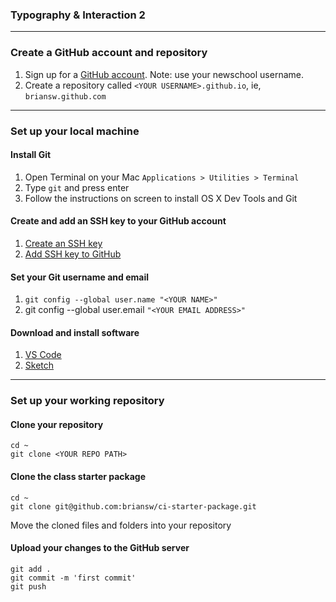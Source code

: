 ### Typography & Interaction 2

---

### Create a GitHub account and repository
1. Sign up for a [GitHub account](https://github.com). Note: use your newschool username.
2. Create a repository called `<YOUR USERNAME>.github.io`, ie, `briansw.github.com`

---

### Set up your local machine

#### Install Git
1. Open Terminal on your Mac `Applications > Utilities > Terminal`
2. Type `git` and press enter
3. Follow the instructions on screen to install OS X Dev Tools and Git

#### Create and add an SSH key to your GitHub account

1. [Create an SSH key](https://help.github.com/articles/generating-a-new-ssh-key-and-adding-it-to-the-ssh-agent/)
2. [Add SSH key to GitHub](https://help.github.com/articles/adding-a-new-ssh-key-to-your-github-account/)

#### Set your Git username and email
1. `git config --global user.name "<YOUR NAME>"`
2. git config --global user.email `"<YOUR EMAIL ADDRESS>"`

#### Download and install software
1. [VS Code](https://code.visualstudio.com/download)
2. [Sketch](https://www.sketchapp.com/)

---

### Set up your working repository

#### Clone your repository
```
cd ~
git clone <YOUR REPO PATH>
```

#### Clone the class starter package
```
cd ~
git clone git@github.com:briansw/ci-starter-package.git
```
Move the cloned files and folders into your repository

#### Upload your changes to the GitHub server
```
git add .
git commit -m 'first commit'
git push
```
